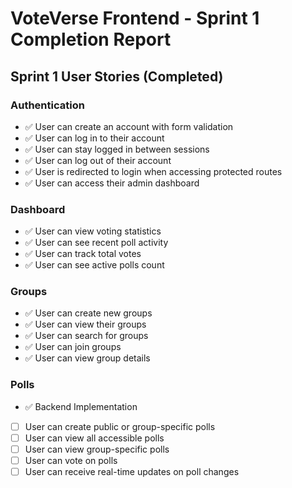 # VoteVerse Frontend - Sprint 1 Completion Report

## Sprint 1 User Stories (Completed)

### Authentication

- ✅ User can create an account with form validation
- ✅ User can log in to their account
- ✅ User can stay logged in between sessions
- ✅ User can log out of their account
- ✅ User is redirected to login when accessing protected routes
- ✅ User can access their admin dashboard

### Dashboard

- ✅ User can view voting statistics
- ✅ User can see recent poll activity
- ✅ User can track total votes
- ✅ User can see active polls count

### Groups

- ✅ User can create new groups
- ✅ User can view their groups
- ✅ User can search for groups
- ✅ User can join groups
- ✅ User can view group details

### Polls

- ✅ Backend Implementation
- [ ] User can create public or group-specific polls
- [ ] User can view all accessible polls
- [ ] User can view group-specific polls
- [ ] User can vote on polls
- [ ] User can receive real-time updates on poll changes
